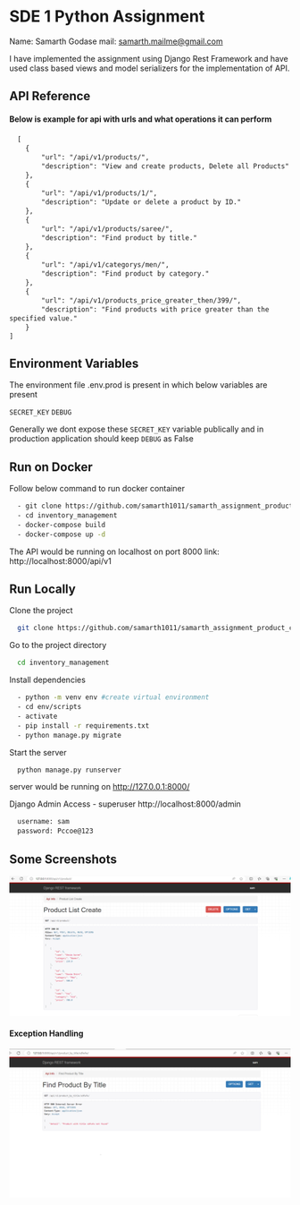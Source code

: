 
# SDE 1 Python Assignment

Name: Samarth Godase
mail: samarth.mailme@gmail.com

I have implemented the assignment using Django Rest Framework and have used class based views and model serializers for the implementation of API.



## API Reference

#### Below is example for api with urls and what operations it can perform

```http
  [
    {
        "url": "/api/v1/products/",
        "description": "View and create products, Delete all Products"
    },
    {
        "url": "/api/v1/products/1/",
        "description": "Update or delete a product by ID."
    },
    {
        "url": "/api/v1/products/saree/",
        "description": "Find product by title."
    },
    {
        "url": "/api/v1/categorys/men/",
        "description": "Find product by category."
    },
    {
        "url": "/api/v1/products_price_greater_then/399/",
        "description": "Find products with price greater than the specified value."
    }
]
```




## Environment Variables

The environment file .env.prod is present in which below variables are present

`SECRET_KEY`
`DEBUG`

Generally we dont expose these `SECRET_KEY` variable publically and in production application should keep `DEBUG` as False


## Run on Docker

Follow below command to run docker container

```bash
  - git clone https://github.com/samarth1011/samarth_assignment_product_crud_django.git
  - cd inventory_management
  - docker-compose build
  - docker-compose up -d
```

The API would be running on localhost on port 8000
link: http://localhost:8000/api/v1
    
## Run Locally

Clone the project

```bash
  git clone https://github.com/samarth1011/samarth_assignment_product_crud_django.git
```

Go to the project directory

```bash
  cd inventory_management
```

Install dependencies

```bash
  - python -m venv env #create virtual environment
  - cd env/scripts
  - activate
  - pip install -r requirements.txt
  - python manage.py migrate

```

Start the server

```bash
  python manage.py runserver
```

server would be running on http://127.0.0.1:8000/

Django Admin Access - superuser
http://localhost:8000/admin
```bash
  username: sam
  password: Pccoe@123
```


## Some Screenshots

![App Screenshot](https://github.com/samarth1011/samarth_assignment_product_crud_django/blob/main/screenshots/image.png?raw=true)


#### Exception Handling

![App Screenshot](https://github.com/samarth1011/samarth_assignment_product_crud_django/blob/main/screenshots/abc.png?raw=true)




